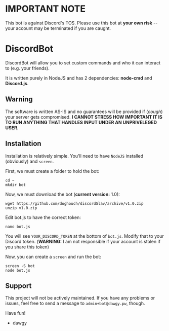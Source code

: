 # IMPORTANT NOTE
This bot is against Discord's TOS. Please use this bot at **your own risk** -- your account may be terminated if you are caught.

# DiscordBot
DiscordBot will allow you to set custom commands and who it can interact to (e.g. your friends).

It is written purely in NodeJS and has 2 dependencies: **node-cmd** and **Discord.js**.

## Warning
The software is written AS-IS and no guarantees will be provided if (_cough_) your server gets compromised. **I CANNOT STRESS HOW IMPORTANT IT IS TO RUN ANYTHING THAT HANDLES INPUT UNDER AN UNPRIVELEGED USER.**

## Installation 
Installation is relatively simple. You'll need to have `NodeJS` installed (obviously) and `screen`.

First, we must create a folder to hold the bot:

    cd ~
    mkdir bot
    
Now, we must download the bot (**current version:** 1.0):

    wget https://github.com/doghouch/discordSlav/archive/v1.0.zip
    unzip v1.0.zip
    
Edit bot.js to have the correct token:
    
    nano bot.js

You will see `YOUR_DISCORD_TOKEN` at the bottom of `bot.js`. Modify that to your Discord token. (**WARNING:** I am not responsible if your account is stolen if you share this token)

Now, you can create a `screen` and run the bot:

    screen -S bot
    node bot.js

## Support

This project will not be actively maintained. If you have any problems or issues, feel free to send a message to `admin+bot@dawgy.pw`, though.

Have fun!
- dawgy
